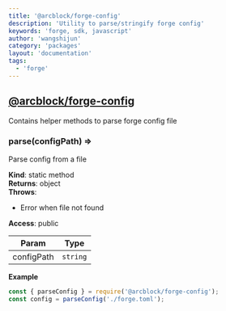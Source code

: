 ```yaml
---
title: '@arcblock/forge-config'
description: 'Utility to parse/stringify forge config'
keywords: 'forge, sdk, javascript'
author: 'wangshijun'
category: 'packages'
layout: 'documentation'
tags:
  - 'forge'
---
```



## [**@arcblock/forge-config**](https://github.com/arcblock/forge-config)

Contains helper methods to parse forge config file

### parse(configPath) ⇒

Parse config from a file

**Kind**: static method  
**Returns**: object  
**Throws**:

* Error when file not found

**Access**: public  

| Param      | Type     |
| ---------- | -------- |
| configPath | `string` |

**Example**  

```js
const { parseConfig } = require('@arcblock/forge-config');
const config = parseConfig('./forge.toml');
```

  